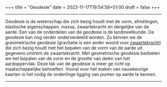 +++
title = "Geodesie"
date = 2023-11-17T19:54:58+01:00
draft = false
+++

---
Geodesie is de wetenschap die zich bezig houdt met de vorm, afmetingen,
elastische eigenschappen, massa, zwaartekracht en dergelijke van de
aarde. Een van de onderdelen van de geodesie is de landmeetkunde. De
geodesie kan nog verder onderverdeeld worden. Zo kennen we de
gravimetrische geodesie (gravitatie is een ander woord voor
[zwaartekracht](/encyclopedie/zwaartekracht)) die zich bezig houdt met het
bepalen van de vorm van de aarde uit gegevens omtrent de zwaartekracht.
Met geometrische geodesie bedoelen we het bepalen van de vorm en de
grootte van delen van het aardoppervlak. Deze tak van de geodesie is
meer ge richt op maatschappelijke behoeften. Vooral voor het maken van
nauwkeurige kaarten is het nodig de onderlinge ligging van punten op
aarde te kennen.

---
